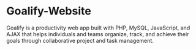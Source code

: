 # Goalify-Website
Goalify is a productivity web app built with PHP, MySQL, JavaScript, and AJAX that helps individuals and teams organize, track, and achieve their goals through collaborative project and task management.
